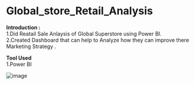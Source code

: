 # Global_store_Retail_Analysis
<b>Introduction :</b><br>
1.Did Reatail Sale Anlaysis of Global Superstore using Power BI.<br>
2.Created Dashboard that can help to Analyze how they can improve there Marketing Strategy .<br>

<b>Tool Used</b> <br>
1.Power BI

![image](https://user-images.githubusercontent.com/111983642/190332559-46e24b63-562c-451e-857e-fd420caaa669.png)
